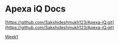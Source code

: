 # Apexa iQ Docs

[https://github.com/Sakshideshmukh123/Apexa-iQ.git](https://github.com/Sakshideshmukh123/Apexa-iQ.git)

[Week1](Apexa%20iQ%20Docs%20277436c057da806086e7c50a8fbe0f64/Week1%20277436c057da80e08a04e02be2e8d824.md)